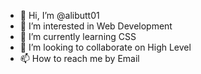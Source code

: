- 👋 Hi, I’m @alibutt01
- 👀 I’m interested in Web Development
- 🌱 I’m currently learning CSS
- 💞️ I’m looking to collaborate on High Level
- 📫 How to reach me by Email

<!---
alibutt01/alibutt01 is a ✨ special ✨ repository because its `README.md` (this file) appears on your GitHub profile.
You can click the Preview link to take a look at your changes.
--->
